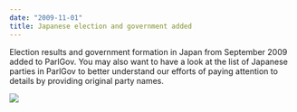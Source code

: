 ```yaml
---
date: "2009-11-01"
title: Japanese election and government added
---
```


Election results and government formation in Japan from September 2009 added to ParlGov. You may also want to have a look at the list of Japanese parties in ParlGov to better understand our efforts of paying attention to details by providing original party names.

![](/images/parliament-sweden.jpg)
